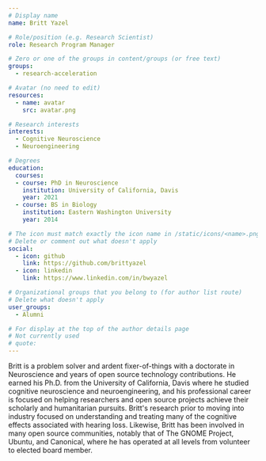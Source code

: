 ```yaml
---
# Display name
name: Britt Yazel

# Role/position (e.g. Research Scientist)
role: Research Program Manager

# Zero or one of the groups in content/groups (or free text)
groups:
  - research-acceleration

# Avatar (no need to edit)
resources:
  - name: avatar
    src: avatar.png

# Research interests
interests:
  - Cognitive Neuroscience
  - Neuroengineering

# Degrees
education:
  courses:
  - course: PhD in Neuroscience
    institution: University of California, Davis
    year: 2021
  - course: BS in Biology
    institution: Eastern Washington University
    year: 2014

# The icon must match exactly the icon name in /static/icons/<name>.png
# Delete or comment out what doesn't apply
social:
  - icon: github
    link: https://github.com/brittyazel
  - icon: linkedin
    link: https://www.linkedin.com/in/bwyazel

# Organizational groups that you belong to (for author list route)
# Delete what doesn't apply
user_groups:
  - Alumni

# For display at the top of the author details page
# Not currently used
# quote:
---
```


Britt is a problem solver and ardent fixer-of-things with a doctorate in Neuroscience and years of open source technology contributions. He earned his Ph.D. from the University of California, Davis where he studied cognitive neuroscience and neuroengineering, and his professional career is focused on helping researchers and open source projects achieve their scholarly and humanitarian pursuits. Britt's research prior to moving into industry focused on understanding and treating many of the cognitive effects associated with hearing loss. Likewise, Britt has been involved in many open source communities, notably that of The GNOME Project, Ubuntu, and Canonical, where he has operated at all levels from volunteer to elected board member.
